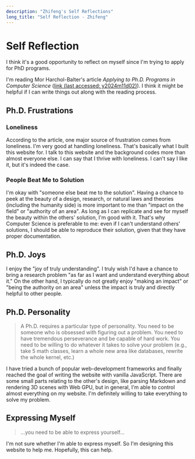 ```yaml
---
description: "Zhifeng's Self Reflections"
long_title: "Self Reflection - Zhifeng"
---
```


# Self Reflection

I think it's a good opportunity to reflect on myself since I'm trying to apply for PhD programs.

I'm reading Mor Harchol-Balter's article _Applying to Ph.D. Programs in Computer Science_ ([link (last accessed: y2024m11d02)](https://www.cs.cmu.edu/~harchol/gradschooltalk.pdf)). I think it might be helpful if I can write things out along with the reading process.

## Ph.D. Frustrations

### Loneliness

According to the article, one major source of frustration comes from loneliness. I'm very good at handling loneliness. That's basically what I built this website for. I talk to this website and the background codes more than almost everyone else. I can say that I thrive with loneliness. I can't say I like it, but it's indeed the case.

### People Beat Me to Solution

I'm okay with "someone else beat me to the solution". Having a chance to peek at the beauty of a design, research, or natural laws and theories (including the humanity side) is more important to me than "impact on the field" or "authority of an area". As long as I can replicate and see for myself the beauty within the others' solution, I'm good with it. That's why Computer Science is preferable to me: even if I can't understand others' solutions, I should be able to reproduce their solution, given that they have proper documentation.

## Ph.D. Joys

I enjoy the "joy of truly understanding". I truly wish I'd have a chance to bring a research problem "as far as I want and understand everything about it." On the other hand, I typically do not greatly enjoy "making an impact" or "being the authority on an area" unless the impact is truly and directly helpful to other people.

## Ph.D. Personality

> A Ph.D. requires a particular type of personality. You need to be someone
> who is obsessed with figuring out a problem. You need to have tremendous
> perseverance and be capable of hard work. You need to be willing to do
> whatever it takes to solve your problem (e.g., take 5 math classes, learn a
> whole new area like databases, rewrite the whole kernel, etc.)

I have tried a bunch of popular web-development frameworks and finally reached the goal of writing the website with vanilla JavaScript. There are some small parts relating to the other's design, like parsing Markdown and rendering 3D scenes with Web GPU, but in general, I'm able to control almost everything on my website. I'm definitely willing to take everything to solve my problem.

## Expressing Myself

> ...you need to be able to express yourself...

I'm not sure whether I'm able to express myself. So I'm designing this website to help me. Hopefully, this can help.
